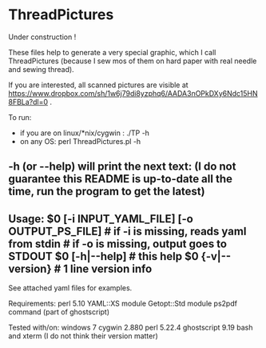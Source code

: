 # ThreadPictures

Under construction !

These files help to generate a very special graphic, which I call ThreadPictures (because I sew mos of them on hard paper with real needle and sewing thread).

If you are interested, all scanned pictures are visible at https://www.dropbox.com/sh/1w6j79di8yzphq6/AADA3nOPkDXy6Ndc15HN8FBLa?dl=0 .

To run:
 - if you are on linux/*nix/cygwin : ./TP -h
 - on any OS: perl ThreadPictures.pl -h

 -h (or --help) will print the next text:
(I do not guarantee this README is up-to-date all the time, run the program to get the latest)
----------------
Usage:
  $0 [-i INPUT_YAML_FILE] [-o OUTPUT_PS_FILE]
    # if -i is missing, reads yaml from stdin
    # if -o is missing, output goes to STDOUT
  $0 [-h|--help]      # this help
  $0 {-v|--version}   # 1 line version info
----------------

See attached yaml files for examples.

Requirements:
perl 5.10
  YAML::XS module
  Getopt::Std module
ps2pdf command (part of ghostscript)

Tested with/on:
  windows 7
  cygwin 2.880
  perl 5.22.4
  ghostscript 9.19
  bash and xterm (I do not think their version matter)

